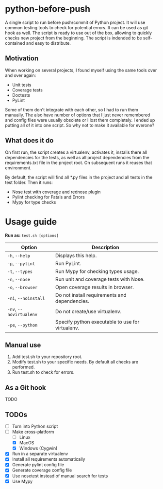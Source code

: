 # python-before-push
A single script to run before push/commit of Python project. It will use common testing tools to check for potential errors. It can be used as git hook as well. The script is ready to use out of the box, allowing to quickly checks new project from the beginning. The script is indended to be self-contained and easy to distribute.

## Motivation

When working on several projects, I found myself using the same tools over and over again:

* Unit tests
* Coverage tests
* Doctests
* PyLint

Some of them don't integrate with each other, so I had to run them manually. The also have number of options that I just never remembered and config files were usually obsolete or I lost them completely. I ended up putting all of it into one script. So why not to make it available for everone?

## What does it do

On first run, the script creates a virtualenv, activates it, installs there all dependencies for the tests, as well as all project dependencies from the requirements.txt file in the project root. On subsequent runs it reuses that environment.

By default, the script will find all \*.py files in the project and all tests in the test folder. Then it runs:

* Nose test with coverage and rednose plugin
* Pylint checking for Fatals and Errors
* Mypy for type checks

# Usage guide

**Run as:** `test.sh [options]`

 Option             | Description
------------------- | ------------------------------------------------
`-h`, `--help`          | Displays this help.
`-p`, `--pylint`        | Run PyLint.
`-t`, `--types`         | Run Mypy for checking types usage.
`-n`, `--nose`          | Run unit and coverage tests with Nose.
`-o`, `--browser`       | Open coverage results in browser.
`-ni`, `--noinstall`    | Do not install requirements and dependencies.
`-nv`, `--novirtualenv` | Do not create/use virtualenv.
`-pe`, `--python`       | Specify python executable to use for virtualenv.

## Manual use

1. Add test.sh to your repository root.
1. Modify test.sh to your specific needs. By default all checks are performed.
1. Run test.sh to check for errors.

## As a Git hook

TODO

## TODOs
- [ ] Turn into Python script
- [ ] Make cross-platform
   - [ ] Linux
   - [x] MacOS
   - [x] Windows (Cygwin)
- [x] Run in a separate virtualenv
- [x] Install all requirements automatically
- [x] Generate pylint config file
- [x] Generate coverage config file
- [x] Use nosetest instead of manual search for tests
- [x] Use Mypy
